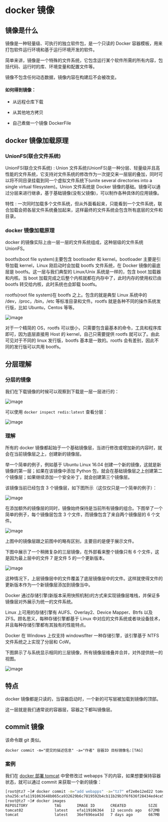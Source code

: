 # docker 镜像

## 镜像是什么

镜像是一种轻量级、可执行的独立软件包，是一个只读的 Docker 容器模板，用来打包软件运行环境和基于运行环境开发的软件。

简单来讲，镜像是一个特殊的文件系统，它包含运行某个软件所需的所有内容，包括代码、运行时的库、环境变量和配置文件等。

镜像不包含任何动态数据，镜像内容在构建后不会被改变。

#### 如何得到镜像：

+ 从远程仓库下载

+ 从其他地方拷贝

+ 自己煮做一个镜像 DockerFile

## docker 镜像加载原理

### UnionFS(联合文件系统)

UnionFS(联合文件系统) : Union 文件系统(UnionFS)是一种分层、轻量级并且高性能的文件系统，它支持对文件系统的修改作为一次提交来一层层的叠加，同时可以将不同目录挂载到同一个虚拟文件系统下(unite several directories into a single virtual filesystem)。Union 文件系统是 Docker 镜像的基础。镜像可以通过分层来进行继承，基于基础镜像(没有父镜像)，可以制作各种具体的应用镜像。

特性 : 一次同时加载多个文件系统，但从外面看起来，只能看到一个文件系统，联合加载会把各层文件系统叠加起来，这样最终的文件系统会包含所有底层的文件和目录。

### docker 镜像加载原理

docker 的镜像实际上由一层一层的文件系统组成，这种层级的文件系统 UnionFS。

bootfs(boot file system)主要包含 bootloader 和 kernel。bootloader 主要是引导加载 kernel，Linux 刚启动时会加载 bootfs 文件系统，在 Docker 镜像的最底层是 bootfs。这一层与我们典型的 Linux/Unix 系统是一样的，包含 boot 加载器和内核。当 boot 加载完成之后整个内核就都在内存中了，此时内存的使用权已由 bootfs 转交给内核，此时系统也会卸载 bootfs。

rootfs(root file system)在 bootfs 之上。包含的就是典型 Linux 系统中的 /dev，/proc，/bin，/etc 等标准目录和文件。rootfs 就是各种不同的操作系统发行版，比如 Ubuntu，Centos 等等。

![image](https://github.com/TomatoZ7/notes-of-tz/blob/master/images/docker_image1.png)

对于一个精简的 OS，rootfs 可以很小，只需要包含最基本的命令，工具和程序库即可，因为底层直接用 Host 的 kernel，自己只需要提供 rootfs 就可以了。由此可见对于不同的 linux 发行版，bootfs 基本是一致的。rootfs 会有差别，因此不同的发行版可以共用 bootfs。

## 分层理解

### 分层的镜像

我们在下载镜像的时候可以观察到下载是一层一层进行的：

![image](https://github.com/TomatoZ7/notes-of-tz/blob/master/images/docker_image2.png)

可以使用 `docker inspect redis:latest` 查看分层：

![image](https://github.com/TomatoZ7/notes-of-tz/blob/master/images/docker_image4.png)

### 理解

所有的 docker 镜像都起始于一个基础镜像层，当进行修改或增加新的内容时，就会在当前镜像层之上，创建新的镜像层。

举一个简单的例子，例如基于 Ubuntu Linux 16.04 创建一个新的镜像，这就是新镜像的第一层；如果在该镜像中添加 Python 包，就会在基础镜像层之上创建第二个镜像层；如果继续添加一个安全补丁，就会创建第三个镜像层。

该镜像当前已经包含 3 个镜像层，如下图所示（这仅仅只是一个简单的例子）：

![image](https://github.com/TomatoZ7/notes-of-tz/blob/master/images/docker_image3.png)

在添加额外的镜像层的同时，镜像始终保持是当前所有镜像的组合。下图举了一个简单的例子，每个镜像层包含 3 个文件，而镜像包含了来自两个镜像层的 6 个文件。

![image](https://github.com/TomatoZ7/notes-of-tz/blob/master/images/docker_image5.png)

上图中的镜像层跟之前图中的略有区别，主要目的是便于展示文件。

下图中展示了一个稍微复杂的三层镜像，在外部看来整个镜像只有 6 个文件，这是因为最上层中的文件 7 是文件 5 的一个更新版本。

![image](https://github.com/TomatoZ7/notes-of-tz/blob/master/images/docker_image6.png)

这种情况下，上层镜像层中的文件覆盖了底层镜像层中的文件。这样就使得文件的更新版本作为一个新镜像层添加到镜像当中。

Docker 通过存储引擎(新版本采用快照机制)的方式来实现镜像层堆栈，并保证多镜像层对外展示为统一的文件系统。

Linux 上可用的存储引擎有 AUFS、Overlay2、Device Mapper、Btrfs 以及 ZFS。顾名思义，每种存储引擎都基于 Linux 中对应的文件系统或者块设备技术，并且每种存储引擎都有其独有的性能特点。

Docker 在 Windows 上仅支持 windowsflter 一种存储引擎，该引擎基于 NTFS 文件系统之上实现了分层和 CoW。

下图屏示了与系统显示相同的三层镜像，所有镜像层维叠并合并，对外提供统一的视图。

![image](https://github.com/TomatoZ7/notes-of-tz/blob/master/images/docker_image7.png)

## 特点

docker 镜像都是只读的，当容器启动时，一个新的可写层被加载到镜像的顶部。

这一层就是我们通常说的容器层，容器之下都叫镜像层。


## commit 镜像

该命令跟 git 类似。

`docker commit -m="提交的描述信息" -a="作者" 容器ID 目标镜像名:[TAG]`

### 案例

我们在 [docker 部署 tomcat](005_docker部署tomcat.md) 中曾修改过 webapps 下的内容，如果想要保持容器状态，就可以通过 commit 来获取一个新的镜像：

```bash
[root@tz7 ~]# docker commit -m="add webapps" -a="tz7" ef2e0e12ed22 tomcat02
sha256:efa1191063648b065ca932629b6c7819592b4cb11b29b3f6f636f28434ed4ce5
[root@tz7 ~]# docker images
REPOSITORY            TAG       IMAGE ID       CREATED          SIZE
tomcat02              latest    efa119106364   12 seconds ago   672MB
tomcat                latest    36ef696ea43d   7 days ago       667MB
```